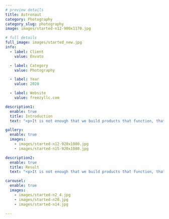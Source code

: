 ```yaml
---
# preview details
title: Astronaut
category: Photography
category_slug: photography
image: images/started-n12-900x1170.jpg

# full details
full_image: images/started_new.jpg
info:
  - label: Client
    value: Envato

  - label: Category
    value: Photography

  - label: Year
    value: 2020

  - label: Website
    value: freezyllc.com

description1:
  enable: true
  title: Introduction
  text: "<p>It is not enough that we build products that function, that are understandable and usable, we also need to build products that bring joy and excitement, pleasure and fun, and, yes, beauty to people’s lives. Creativity is to discover a question that has never been asked. If one brings up an idiosyncratic question, the answer he gives will necessarily be unique as well.</p>"

gallery:
  enable: true
  images:
    - images/started-n12-920x1080.jpg
    - images/started-n15-920x1080.jpg

description2:
  enable: true
  title: Result
  text: "<p>It is not enough that we build products that function, that are understandable and usable, we also need to build products that bring joy and excitement, pleasure and fun, and, yes, beauty to people’s lives. Creativity is to discover a question that has never been asked. If one brings up an idiosyncratic question, the answer he gives will necessarily be unique as well.</p><p>Creativity is to discover a question that has never been asked. If one brings up an idiosyncratic question, the answer he gives will necessarily be unique as well.</p>"

carousel:
  enable: true
  images:
    - images/started-n2_4.jpg
    - images/started-n20.jpg
    - images/started-n14.jpg

---
```

